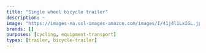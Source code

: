 ```yaml
---
title: "Single wheel bicycle trailer"
description: ~
image: "https://images-na.ssl-images-amazon.com/images/I/41j4l1LxIGL.jpg"
brands: []
purposes: [cycling, equipment-transport]
types: [trailer, bicycle-trailer]
---
```

